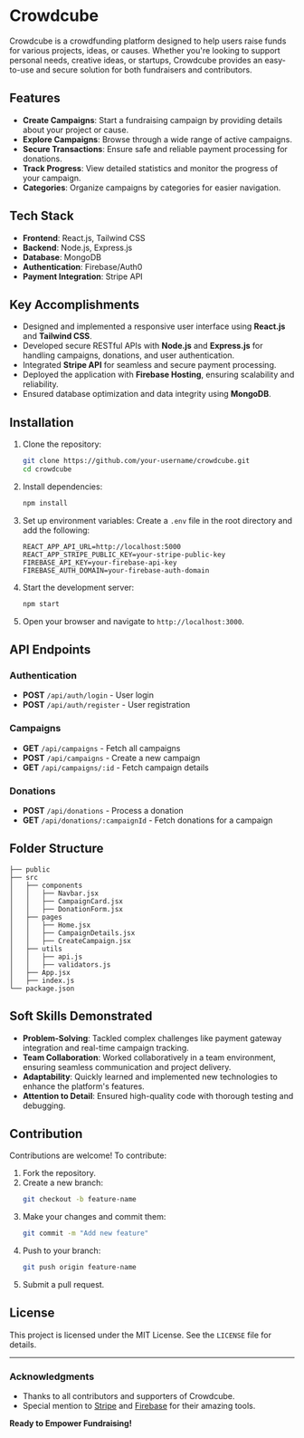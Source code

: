 # Crowdcube

Crowdcube is a crowdfunding platform designed to help users raise funds for various projects, ideas, or causes. Whether you're looking to support personal needs, creative ideas, or startups, Crowdcube provides an easy-to-use and secure solution for both fundraisers and contributors.

## Features

- **Create Campaigns**: Start a fundraising campaign by providing details about your project or cause.
- **Explore Campaigns**: Browse through a wide range of active campaigns.
- **Secure Transactions**: Ensure safe and reliable payment processing for donations.
- **Track Progress**: View detailed statistics and monitor the progress of your campaign.
- **Categories**: Organize campaigns by categories for easier navigation.

## Tech Stack

- **Frontend**: React.js, Tailwind CSS
- **Backend**: Node.js, Express.js
- **Database**: MongoDB
- **Authentication**: Firebase/Auth0
- **Payment Integration**: Stripe API

## Key Accomplishments

- Designed and implemented a responsive user interface using **React.js** and **Tailwind CSS**.
- Developed secure RESTful APIs with **Node.js** and **Express.js** for handling campaigns, donations, and user authentication.
- Integrated **Stripe API** for seamless and secure payment processing.
- Deployed the application with **Firebase Hosting**, ensuring scalability and reliability.
- Ensured database optimization and data integrity using **MongoDB**.

## Installation

1. Clone the repository:

   ```bash
   git clone https://github.com/your-username/crowdcube.git
   cd crowdcube
   ```

2. Install dependencies:

   ```bash
   npm install
   ```

3. Set up environment variables:
   Create a `.env` file in the root directory and add the following:

   ```env
   REACT_APP_API_URL=http://localhost:5000
   REACT_APP_STRIPE_PUBLIC_KEY=your-stripe-public-key
   FIREBASE_API_KEY=your-firebase-api-key
   FIREBASE_AUTH_DOMAIN=your-firebase-auth-domain
   ```

4. Start the development server:

   ```bash
   npm start
   ```

5. Open your browser and navigate to `http://localhost:3000`.

## API Endpoints

### Authentication

- **POST** `/api/auth/login` - User login
- **POST** `/api/auth/register` - User registration

### Campaigns

- **GET** `/api/campaigns` - Fetch all campaigns
- **POST** `/api/campaigns` - Create a new campaign
- **GET** `/api/campaigns/:id` - Fetch campaign details

### Donations

- **POST** `/api/donations` - Process a donation
- **GET** `/api/donations/:campaignId` - Fetch donations for a campaign

## Folder Structure

```
├── public
├── src
│   ├── components
│   │   ├── Navbar.jsx
│   │   ├── CampaignCard.jsx
│   │   ├── DonationForm.jsx
│   ├── pages
│   │   ├── Home.jsx
│   │   ├── CampaignDetails.jsx
│   │   ├── CreateCampaign.jsx
│   ├── utils
│   │   ├── api.js
│   │   ├── validators.js
│   ├── App.jsx
│   ├── index.js
└── package.json
```

## Soft Skills Demonstrated

- **Problem-Solving**: Tackled complex challenges like payment gateway integration and real-time campaign tracking.
- **Team Collaboration**: Worked collaboratively in a team environment, ensuring seamless communication and project delivery.
- **Adaptability**: Quickly learned and implemented new technologies to enhance the platform's features.
- **Attention to Detail**: Ensured high-quality code with thorough testing and debugging.

## Contribution

Contributions are welcome! To contribute:

1. Fork the repository.
2. Create a new branch:
   ```bash
   git checkout -b feature-name
   ```
3. Make your changes and commit them:
   ```bash
   git commit -m "Add new feature"
   ```
4. Push to your branch:
   ```bash
   git push origin feature-name
   ```
5. Submit a pull request.

## License

This project is licensed under the MIT License. See the `LICENSE` file for details.

---

### Acknowledgments

- Thanks to all contributors and supporters of Crowdcube.
- Special mention to [Stripe](https://stripe.com) and [Firebase](https://firebase.google.com) for their amazing tools.

**Ready to Empower Fundraising!**
